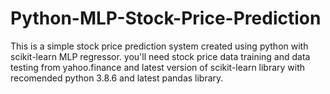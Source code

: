 # Python-MLP-Stock-Price-Prediction
This is a simple stock price prediction system
created using python with scikit-learn MLP regressor.
you'll need stock price data training and data testing from yahoo.finance
and latest version of scikit-learn library with recomended python 3.8.6
and latest pandas library.
